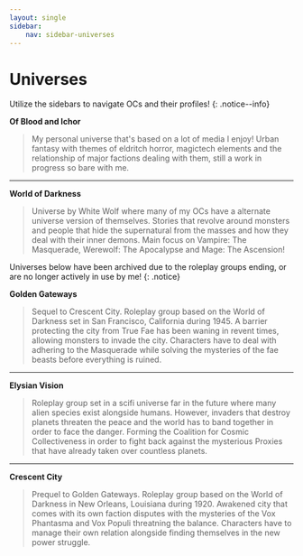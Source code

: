 ```yaml
---
layout: single
sidebar:
    nav: sidebar-universes
---
```


# Universes
Utilize the sidebars to navigate OCs and their profiles!
{: .notice--info}

**Of Blood and Ichor**
> My personal universe that's based on a lot of media I enjoy! Urban fantasy with themes of eldritch horror, magictech elements and the relationship of major factions dealing with them, still a work in progress so bare with me.

***

**World of Darkness**
> Universe by White Wolf where many of my OCs have a alternate universe version of themselves. Stories that revolve around monsters and people that hide the supernatural from the masses and how they deal with their inner demons. Main focus on Vampire: The Masquerade, Werewolf: The Apocalypse and Mage: The Ascension!

Universes below have been archived due to the roleplay groups ending, or are no longer actively in use by me!
{: .notice}

**Golden Gateways**
> Sequel to Crescent City. Roleplay group based on the World of Darkness set in San Francisco, California during 1945. A barrier protecting the city from True Fae has been waning in revent times, allowing monsters to invade the city. Characters have to deal with adhering to the Masquerade while solving the mysteries of the fae beasts before everything is ruined.

***

**Elysian Vision**
> Roleplay group set in a scifi universe far in the future where many alien species exist alongside humans. However, invaders that destroy planets threaten the peace and the world has to band together in order to face the danger. Forming the Coalition for Cosmic Collectiveness in order to fight back against the mysterious Proxies that have already taken over countless planets.

***

**Crescent City**
> Prequel to Golden Gateways. Roleplay group based on the World of Darkness in New Orleans, Louisiana during 1920. Awakened city that comes with its own faction disputes with the mysteries of the Vox Phantasma and Vox Populi threatning the balance. Characters have to manage their own relation alongside finding themselves in the new power struggle.
